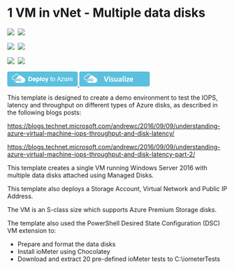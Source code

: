 # 1 VM in vNet - Multiple data disks

<IMG SRC="https://azurequickstartsservice.blob.core.windows.net/badges/sample-managed-disks/PublicLastTestDate.svg" />&nbsp;
<IMG SRC="https://azurequickstartsservice.blob.core.windows.net/badges/sample-managed-disks/PublicDeployment.svg" />&nbsp;

<IMG SRC="https://azurequickstartsservice.blob.core.windows.net/badges/sample-managed-disks/FairfaxLastTestDate.svg" />&nbsp;
<IMG SRC="https://azurequickstartsservice.blob.core.windows.net/badges/sample-managed-disks/FairfaxDeployment.svg" />&nbsp;

<IMG SRC="https://azurequickstartsservice.blob.core.windows.net/badges/sample-managed-disks/BestPracticeResult.svg" />&nbsp;
<IMG SRC="https://azurequickstartsservice.blob.core.windows.net/badges/sample-managed-disks/CredScanResult.svg" />&nbsp;

<a href="https://portal.azure.com/#create/Microsoft.Template/uri/https%3A%2F%2Fraw.githubusercontent.com%2Fjamesbannan%2Fazure-quickstart-templates%2Fmaster%2Fstorage-iops-latency-throughput-demo%2Fsample-managed-disks%2FmanagedDisksDemo.json" target="_blank">
    <img src="https://raw.githubusercontent.com/Azure/azure-quickstart-templates/master/1-CONTRIBUTION-GUIDE/images/deploytoazure.png"/>
</a>
<a href="https://portal.azure.com/#create/Microsoft.Template/uri/https%3A%2F%2Fraw.githubusercontent.com%2Fjamesbannan%2Fazure-quickstart-templates%2Fmaster%2Fstorage-iops-latency-throughput-demo%2Fsample-managed-disks%2FmanagedDisksDemo.json target="_blank">
    <img src="https://raw.githubusercontent.com/Azure/azure-quickstart-templates/master/1-CONTRIBUTION-GUIDE/images/visualizebutton.png"/>
</a>

This template is designed to create a demo environment to test the IOPS, latency and throughput on different types of Azure disks, as described in the following blogs posts:

<a href="https://blogs.technet.microsoft.com/andrewc/2016/09/09/understanding-azure-virtual-machine-iops-throughput-and-disk-latency/" target="_blank">https://blogs.technet.microsoft.com/andrewc/2016/09/09/understanding-azure-virtual-machine-iops-throughput-and-disk-latency/</a>

<a href="https://blogs.technet.microsoft.com/andrewc/2016/09/09/understanding-azure-virtual-machine-iops-throughput-and-disk-latency-part-2/" target="_blank">https://blogs.technet.microsoft.com/andrewc/2016/09/09/understanding-azure-virtual-machine-iops-throughput-and-disk-latency-part-2/</a>

This template creates a single VM running Windows Server 2016 with multiple data disks attached using Managed Disks.

This template also deploys a Storage Account, Virtual Network and Public IP Address.

The VM is an S-class size which supports Azure Premium Storage disks.

The template also used the PowerShell Desired State Configuration (DSC) VM extension to: 
* Prepare and format the data disks
* Install ioMeter using Chocolatey
* Download and extract 20 pre-defined ioMeter tests to C:\iometerTests

